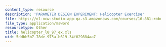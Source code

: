 ```yaml
---
content_type: resource
description: 'PARAMETER DESIGN EXPERIMENT: Helicopter Exercise'
file: https://ol-ocw-studio-app-qa.s3.amazonaws.com/courses/16-881-robust-system-design-summer-1998/5ddbb5b778de975ab61934f029884aa7_helicopter_l8_97_ex.xls
file_type: application/msword
resourcetype: Other
title: helicopter_l8_97_ex.xls
uid: 5ddbb5b7-78de-975a-b619-34f029884aa7
---
```

